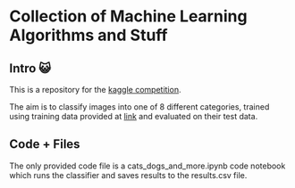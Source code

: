 # Collection of Machine Learning Algorithms and Stuff

## Intro :smiley_cat:

This is a repository for the [kaggle competition](https://www.kaggle.com/c/kainosai2019bham).

The aim is to classify images into one of 8 different categories, trained using training data provided at [link](https://www.kaggle.com/c/kainosai2019bham/data) and evaluated on their test data.


## Code + Files

The only provided code file is a cats_dogs_and_more.ipynb code notebook which runs the classifier and saves results to the results.csv file.
